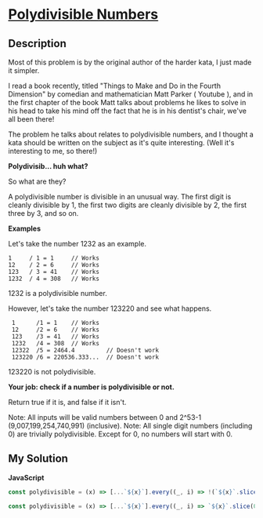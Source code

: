 # [Polydivisible Numbers](https://www.codewars.com/kata/5e4217e476126b000170489b)

## Description

Most of this problem is by the original author of the harder kata, I just made it simpler.

I read a book recently, titled "Things to Make and Do in the Fourth Dimension" by comedian and mathematician Matt Parker ( Youtube ), and in the first chapter of the book Matt talks about problems he likes to solve in his head to take his mind off the fact that he is in his dentist's chair, we've all been there!

The problem he talks about relates to polydivisible numbers, and I thought a kata should be written on the subject as it's quite interesting. (Well it's interesting to me, so there!)

**Polydivisib... huh what?**

So what are they?

A polydivisible number is divisible in an unusual way. The first digit is cleanly divisible by 1, the first two digits are cleanly divisible by 2, the first three by 3, and so on.

**Examples**

Let's take the number 1232 as an example.

```
1     / 1 = 1     // Works
12    / 2 = 6     // Works
123   / 3 = 41    // Works
1232  / 4 = 308   // Works
```

1232 is a polydivisible number.

However, let's take the number 123220 and see what happens.

```
 1      /1 = 1    // Works
 12     /2 = 6    // Works
 123    /3 = 41   // Works
 1232   /4 = 308  // Works
 12322  /5 = 2464.4         // Doesn't work
 123220 /6 = 220536.333...  // Doesn't work
```

123220 is not polydivisible.

**Your job: check if a number is polydivisible or not.**

Return true if it is, and false if it isn't.

Note: All inputs will be valid numbers between 0 and 2^53-1 (9,007,199,254,740,991) (inclusive). Note: All single digit numbers (including 0) are trivially polydivisible. Except for 0, no numbers will start with 0.

## My Solution

**JavaScript**

```js
const polydivisible = (x) => [...`${x}`].every((_, i) => !(`${x}`.slice(0, ++i) % i));
```

```js
const polydivisible = (x) => [...`${x}`].every((_, i) => `${x}`.slice(0, i + 1) % (i + 1) === 0);
```
